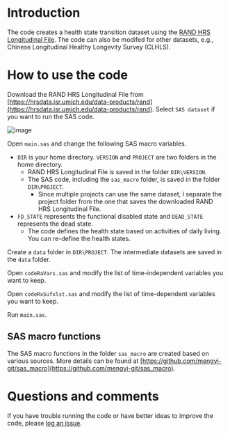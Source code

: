 # Introduction

The code creates a health state transition dataset using the [RAND HRS Longitudinal File](https://www.rand.org/well-being/social-and-behavioral-policy/centers/aging/dataprod/hrs-data.html). The code can also be modifed for other datasets, e.g., Chinese Longitudinal Healthy Longevity Survey (CLHLS).

# How to use the code

Download the RAND HRS Longitudinal File from [https://hrsdata.isr.umich.edu/data-products/rand](https://hrsdata.isr.umich.edu/data-products/rand). Select `SAS dataset` if you want to run the SAS code.

![image](https://user-images.githubusercontent.com/40621074/189437728-e736e3bb-3c8a-4ef9-b4aa-ac289ca2c544.png)

Open `main.sas` and change the following SAS macro variables.
- `DIR` is your home directory. `VERSION` and `PROJECT` are two folders in the home directory.
  - RAND HRS Longitudinal File is saved in the folder `DIR\VERSION`.
  - The SAS code, including the `sas_macro` folder, is saved in the folder `DIR\PROJECT`.
    - Since multiple projects can use the same dataset, I separate the project folder from the one that saves the downloaded RAND HRS Longitudinal File.
- `FD_STATE` represents the functional disabled state and `DEAD_STATE` represents the dead state.
  - The code defines the health state based on activities of daily living. You can re-define the health states.

Create a `data` folder in `DIR\PROJECT`. The intermediate datasets are saved in the `data` folder.

Open `codeRaVars.sas` and modify the list of time-independent variables you want to keep.

Open `codeRxSufxlst.sas` and modify the list of time-dependent variables you want to keep.

Run `main.sas`.

## SAS macro functions

The SAS macro functions in the folder `sas_macro` are created based on various sources. More details can be found at [https://github.com/mengyi-git/sas_macro](https://github.com/mengyi-git/sas_macro).

# Questions and comments
If you have trouble running the code or have better ideas to improve the code, please [log an issue](https://github.com/mengyi-git/rndhrs_hlth_trs_data/issues).

